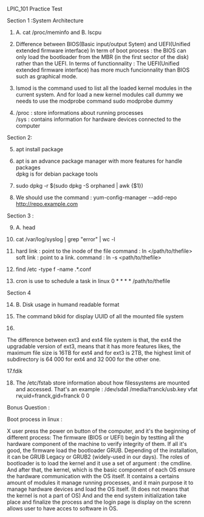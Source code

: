 
LPIC_101 Practice Test 

Section 1 :System Architecture

1. A. cat /proc/meminfo  and  B. lscpu

2. Difference between BIOS(Basic input/output Sytem) and UEFI(Unified extended firmware interface) 
In term of boot process : the BIOS can only load the bootloader from the MBR (in the first sector of the disk) rather than the UEFI.
In terms of functionnality : The UEFI(Unified extended firmware interface) has more much funcionnality than BIOS such as graphical mode.

3. lsmod is the command used to list all the loaded kernel modules in the current system. And for load a new kernel modules call dummy we needs to use the modprobe command 
sudo modprobe dummy 

4. /proc : store informations about running processes  
   /sys : contains information for hardware devices connected to the computer 

Section 2:
 
5. apt install package

6. apt is an advance package manager with more features for handle packages  
dpkg is for debian package tools 

7. sudo dpkg -r $(sudo dpkg -S orphaned | awk {$1}) 

8. We should use the command : yum-config-manager --add-repo http://repo.example.com


Section 3 :

9. A. head

10. cat /var/log/syslog | grep "error" | wc -l

11. hard link : point to the inode of the file command : ln </path/to/thefile> <hardname>
soft link : point to a link. command : ln -s <path/to/thefile> <softname>

12. find /etc -type f -name .*.conf

13. cron is use to schedule a task in linux
0 *  * * * /path/to/thefile

Section 4

14. B. Disk usage in humand readable format

15. The command blkid for display UUID of all the mounted file system 

16.
The difference between ext3 and ext4 file system is that, the ext4 the upgradable version of ext3, means that it has more features likes, 
the maximum file size is 16TB for ext4 and for ext3 is 2TB, the highest limit of subdirectory is 64 000 for ext4 and 32 000 for the other one.

17.fdik

18. The /etc/fstab store information about how filessystems are mounted and accessed.
That's an example :
/dev/sda1 /media/franck/usb.key vfat rw,uid=franck,gid=franck 0 0

Bonus Question : 

 Boot process in linux :

 X user press the power on button of the computer, and it's the beginning of different process:
 The firmware (BIOS or UEFI) begin by testting all the hardware component of the machine to verify integrity of them. If all it's good, the firmware load the bootloader GRUB. Depending of the installation, it can be GRUB Legacy or GRUB2 (widely-used in our days). The roles of bootloader is to load the kernel and it use a set of argument : the cmdline.
    And after that, the kernel, which is the basic component of each OS ensure the hardware communication with the OS itself. It contains a certains amount of modules it manage running processes, and it main purpose it to manage hardware devices and load the OS itself. (It does not means that the kernel is not a part of OS) 
    And and the end system initialization take place and finalize the process and the login page is display on the screnn allows user to have acces to software in OS.

